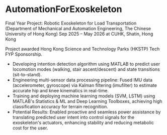 # AutomationForExoskeleton
Final Year Project: Robotic Exoskeleton for Load Transportation (Department of Mechanical and Automation Engineering, The Chinese University of Hong Kong)
Sep 2025 – May 2026 at CUHK, Shatin, Hong Kong

Project awarded Hong Kong Science and Technology Parks (HKSTP) Tech FYP Sponsorship.
- Developing intention detection algorithm using MATLAB to predict user locomotion modes (walking, stair ascent/descent) and state transitions (sit-to-stand).
- Engineering multi-sensor data processing pipeline: Fused IMU data (accelerometer, gyroscope) via Kalman filtering (imufilter) to estimate accurate hip and knee kinematics in real-time.
- Training and deploying machine learning models (SVM, LSTM) using MATLAB's Statistics & ML and Deep Learning Toolboxes, achieving high classification accuracy for terrain recognition.
- Potential Results: Enabled proactive and seamless power assistance by translating predicted user intent into control signals for the exoskeleton's actuators, enhancing stability and reducing metabolic cost for the user.
